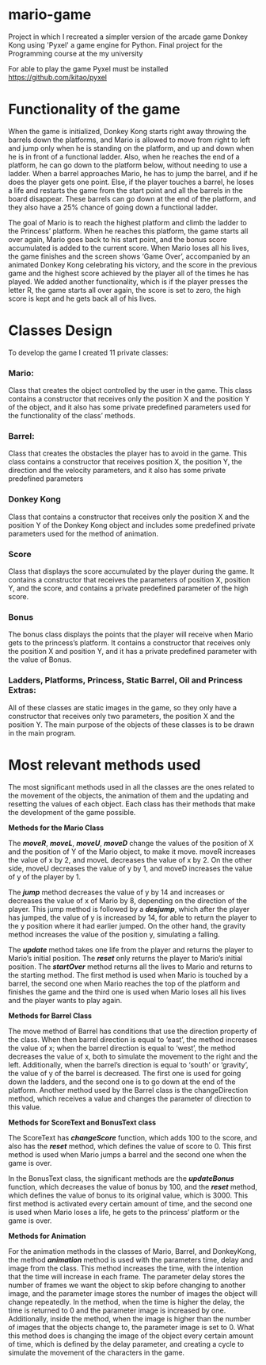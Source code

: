 # mario-game
Project in which I recreated a simpler version of the arcade game Donkey Kong using 'Pyxel' a game engine for Python. 
Final project for the Programming course at the my university

For able to play the game Pyxel must be installed https://github.com/kitao/pyxel

# Functionality of the game 

When the game is initialized, Donkey Kong starts right away throwing the barrels down the platforms, and Mario is allowed to move from right to left and jump only when he is standing on the platform, and up and down when he is in front of a functional ladder. Also, when he reaches the end of a platform, he can go down to the platform below, without needing to use a ladder. When a barrel approaches Mario, he has to jump the barrel, and if he does the player gets one point. Else, if the player touches a barrel, he loses a life and restarts the game from the start point and all the barrels in the board disappear. These barrels can go down at the end of the platform, and they also have a 25% chance of going down a functional ladder.

The goal of Mario is to reach the highest platform and climb the ladder to the Princess’ platform. When he reaches this platform, the game starts all over again, Mario goes back to his start point, and the bonus score accumulated is added to the current score. When Mario loses all his lives, the game finishes and the screen shows ‘Game Over’, accompanied by an animated Donkey Kong celebrating his victory, and the score in the previous game and the highest score achieved by the player all of the times he has played. We added another functionality, which is if the player presses the letter R, the game starts all over again, the score is set to zero, the high score is kept and he gets back all of his lives. 

# Classes Design
To develop the game I created 11 private classes: 

### Mario: 
Class that creates the object controlled by the user in the game. This class contains a constructor that receives only the position X and the position Y of the object, and it also has some private predefined parameters used for the functionality of the class’ methods. 
### Barrel:
Class that creates the obstacles the player has to avoid in the game. This class contains a constructor that receives position X, the position Y, the direction and the velocity parameters, and it also has some private predefined parameters
### Donkey Kong 
Class that contains a constructor that receives only the position X and the position Y of the Donkey Kong object and includes some predefined private parameters used for the method of animation. 
### Score
Class that displays the score accumulated by the player during the game. It contains a constructor that receives the parameters of position X, position Y, and the score, and contains a private predefined parameter of the high score.
### Bonus
The bonus class displays the points that the player will receive when Mario gets to the princess’s platform. It contains a constructor that receives only the position X and position Y, and it has a private predefined parameter with the value of Bonus. 
### Ladders, Platforms, Princess, Static Barrel, Oil and Princess Extras:
All of these classes are static images in the game, so they only have a constructor that receives only two parameters, the position X and the position Y. The main purpose of the objects of these classes is to be drawn in the main program. 


# Most relevant methods used
The most significant methods used in all the classes are the ones related to the movement of the objects, the animation of them and the updating and resetting the values of each object. Each class has their methods that make the development of the game possible. 

**Methods for the Mario Class**

The ***moveR***, ***moveL***, ***moveU***, ***moveD*** change the values of the position of X and the position of Y of the Mario object, to make it move. moveR increases the value of x by 2, and moveL decreases the value of x by 2. On the other side, moveU decreases the value of y by 1, and moveD increases the value of y of the player by 1. 

The ***jump*** method decreases the value of y by 14 and increases or decreases the value of x of Mario by 8, depending on the direction of the player. This jump method is followed by a ***desjump***, which after the player has jumped, the value of y is increased by 14, for able to return the player to the y position where it had earlier jumped. On the other hand, the gravity method increases the value of the position y, simulating a falling. 

The ***update*** method takes one life from the player and returns the player to Mario’s initial position. The ***reset*** only returns the player to Mario’s initial position. The ***startOver*** method returns all the lives to Mario and returns to the starting method. The first method is used when Mario is touched by a barrel, the second one when Mario reaches the top of the platform and finishes the game and the third one is used when Mario loses all his lives and the player wants to play again. 

**Methods for Barrel Class**

The move method of Barrel has conditions that use the direction property of the class. When then barrel direction is equal to ‘east’, the method increases the value of x; when the barrel direction is equal to ‘west’, the method decreases the value of x, both to simulate the movement to the right and the left. Additionally, when the barrel’s direction is equal to ‘south’ or ‘gravity’, the value of y of the barrel is decreased. The first one is used for going down the ladders, and the second one is to go down at the end of the platform. Another method used by the Barrel class is the changeDirection method, which receives a value and changes the parameter of direction to this value.

**Methods for ScoreText and BonusText class**

The ScoreText has ***changeScore*** function, which adds 100 to the score, and also has the ***reset*** method, which defines the value of score to 0. This first method is used when Mario jumps a barrel and the second one when the game is over. 

In the BonusText class, the significant methods are the ***updateBonus*** function, which decreases the value of bonus by 100, and the ***reset*** method, which defines the value of bonus to its original value, which is 3000. This first method is activated every certain amount of time, and the second one is used when Mario loses a life, he gets to the princess’ platform or the game is over.

**Methods for Animation**

For the animation methods in the classes of Mario, Barrel, and DonkeyKong, the method ***animation*** method is used with the parameters time, delay and image from the class. This method increases the time, with the intention that the time will increase in each frame. The parameter delay stores the number of frames we want the object to skip before changing to another image, and the parameter image stores the number of images the object will change repeatedly. In the method, when the time is higher the delay, the time is returned to 0 and the parameter image is increased by one. Additionally, inside the method, when the image is higher than the number of images that the objects change to, the parameter image is set to 0. What this method does is changing the image of the object every certain amount of time, which is defined by the delay parameter, and creating a cycle to simulate the movement of the characters in the game. 


